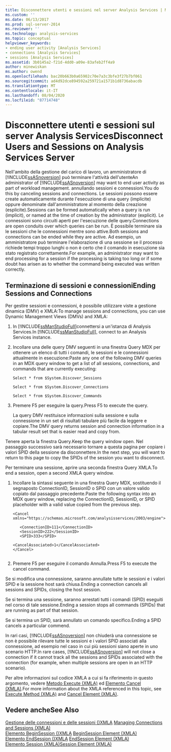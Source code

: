 ```yaml
---
title: Disconnettere utenti e sessioni nel server Analysis Services | Microsoft Docs
ms.custom: ''
ms.date: 06/13/2017
ms.prod: sql-server-2014
ms.reviewer: ''
ms.technology: analysis-services
ms.topic: conceptual
helpviewer_keywords:
- ending user activity [Analysis Services]
- connections [Analysis Services]
- sessions [Analysis Services]
ms.assetid: 3b0145a2-f21d-4dd0-a09e-83afeb2ff4a9
author: minewiskan
ms.author: owend
ms.openlocfilehash: bac20b663b0a65902c70e7a3c3bfe3f27b7bf061
ms.sourcegitcommit: ad4d92dce894592a259721a1571b1d8736abacdb
ms.translationtype: MT
ms.contentlocale: it-IT
ms.lasthandoff: 08/04/2020
ms.locfileid: "87714748"
---
```

# <a name="disconnect-users-and-sessions-on-analysis-services-server"></a><span data-ttu-id="8b73a-102">Disconnettere utenti e sessioni sul server Analysis Services</span><span class="sxs-lookup"><span data-stu-id="8b73a-102">Disconnect Users and Sessions on Analysis Services Server</span></span>
  <span data-ttu-id="8b73a-103">Nell'ambito della gestione del carico di lavoro, un amministratore di [!INCLUDE[ssASnoversion](../../includes/ssasnoversion-md.md)] può terminare l'attività dell'utente</span><span class="sxs-lookup"><span data-stu-id="8b73a-103">An administrator of [!INCLUDE[ssASnoversion](../../includes/ssasnoversion-md.md)] may want to end user activity as part of workload management.</span></span> <span data-ttu-id="8b73a-104">annullando sessioni e connessioni.</span><span class="sxs-lookup"><span data-stu-id="8b73a-104">You do this by canceling sessions and connections.</span></span> <span data-ttu-id="8b73a-105">Le sessioni possono essere create automaticamente durante l'esecuzione di una query (implicite) oppure denominate dall'amministratore al momento della creazione (esplicite).</span><span class="sxs-lookup"><span data-stu-id="8b73a-105">Sessions can be formed automatically when a query is run (implicit), or named at the time of creation by the administrator (explicit).</span></span> <span data-ttu-id="8b73a-106">Le connessioni sono circuiti aperti per l'esecuzione delle query.</span><span class="sxs-lookup"><span data-stu-id="8b73a-106">Connections are open conduits over which queries can be run.</span></span> <span data-ttu-id="8b73a-107">È possibile terminare sia le sessioni che le connessioni mentre sono attive.</span><span class="sxs-lookup"><span data-stu-id="8b73a-107">Both sessions and connections can be ended while they are active.</span></span> <span data-ttu-id="8b73a-108">Ad esempio, un amministratore può terminare l'elaborazione di una sessione se il processo richiede tempi troppo lunghi o non è certo che il comando in esecuzione sia stato registrato correttamente.</span><span class="sxs-lookup"><span data-stu-id="8b73a-108">For example, an administrator may want to end processing for a session if the processing is taking too long or if some doubt has arisen as to whether the command being executed was written correctly.</span></span>  
  
## <a name="ending-sessions-and-connections"></a><span data-ttu-id="8b73a-109">Terminazione di sessioni e connessioni</span><span class="sxs-lookup"><span data-stu-id="8b73a-109">Ending Sessions and Connections</span></span>  
 <span data-ttu-id="8b73a-110">Per gestire sessioni e connessioni, è possibile utilizzare viste a gestione dinamica (DMV) e XMLA:</span><span class="sxs-lookup"><span data-stu-id="8b73a-110">To manage sessions and connections, you can use Dynamic Management Views (DMVs) and XMLA:</span></span>  
  
1.  <span data-ttu-id="8b73a-111">In [!INCLUDE[ssManStudioFull](../../includes/ssmanstudiofull-md.md)]connettersi a un'istanza di Analysis Services.</span><span class="sxs-lookup"><span data-stu-id="8b73a-111">In [!INCLUDE[ssManStudioFull](../../includes/ssmanstudiofull-md.md)], connect to an Analysis Services instance.</span></span>  
  
2.  <span data-ttu-id="8b73a-112">Incollare una delle query DMV seguenti in una finestra Query MDX per ottenere un elenco di tutti i comandi, le sessioni e le connessioni attualmente in esecuzione:</span><span class="sxs-lookup"><span data-stu-id="8b73a-112">Paste any one of the following DMV queries in an MDX query window to get a list of all sessions, connections, and commands that are currently executing:</span></span>  
  
     `Select * from $System.Discover_Sessions`  
  
     `Select * from $System.Discover_Connections`  
  
     `Select * from $System.Discover_Commands`  
  
3.  <span data-ttu-id="8b73a-113">Premere F5 per eseguire la query.</span><span class="sxs-lookup"><span data-stu-id="8b73a-113">Press F5 to execute the query.</span></span>  
  
     <span data-ttu-id="8b73a-114">La query DMV restituisce informazioni sulla sessione e sulla connessione in un set di risultati tabulare più facile da leggere e copiare.</span><span class="sxs-lookup"><span data-stu-id="8b73a-114">The DMV query returns session and connection information in a tabular result set that is easier read and copy from.</span></span>  
  
 <span data-ttu-id="8b73a-115">Tenere aperta la finestra Query.</span><span class="sxs-lookup"><span data-stu-id="8b73a-115">Keep the query window open.</span></span> <span data-ttu-id="8b73a-116">Nel passaggio successivo sarà necessario tornare a questa pagina per copiare i valori SPID della sessione da disconnettere.</span><span class="sxs-lookup"><span data-stu-id="8b73a-116">In the next step, you will want to return to this page to copy the SPIDs of the session you want to disconnect.</span></span>  
  
 <span data-ttu-id="8b73a-117">Per terminare una sessione, aprire una seconda finestra Query XMLA.</span><span class="sxs-lookup"><span data-stu-id="8b73a-117">To end a session, open a second XMLA query window.</span></span>  
  
1.  <span data-ttu-id="8b73a-118">Incollare la sintassi seguente in una finestra Query MDX, sostituendo il segnaposto ConnectionID, SessionID o SPID con un valore valido copiato dal passaggio precedente.</span><span class="sxs-lookup"><span data-stu-id="8b73a-118">Paste the following syntax into an MDX query window, replacing the ConnectionID, SessionID, or SPID placeholder with a valid value copied from the previous step.</span></span>  
  
    ```  
    <Cancel xmlns="https://schemas.microsoft.com/analysisservices/2003/engine">  
  
       <ConnectionID>111</ConnectionID>  
       <SessionID>222</SessionID>  
       <SPID>333</SPID>  
  
    <CancelAssociated>1</CancelAssociated>  
    </Cancel>  
  
    ```  
  
2.  <span data-ttu-id="8b73a-119">Premere F5 per eseguire il comando Annulla.</span><span class="sxs-lookup"><span data-stu-id="8b73a-119">Press F5 to execute the cancel command.</span></span>  
  
 <span data-ttu-id="8b73a-120">Se si modifica una connessione, saranno annullate tutte le sessioni e i valori SPID e la sessione host sarà chiusa.</span><span class="sxs-lookup"><span data-stu-id="8b73a-120">Ending a connection cancels all sessions and SPIDs, closing the host session.</span></span>  
  
 <span data-ttu-id="8b73a-121">Se si termina una sessione, saranno arrestati tutti i comandi (SPID) eseguiti nel corso di tale sessione.</span><span class="sxs-lookup"><span data-stu-id="8b73a-121">Ending a session stops all commands (SPIDs) that are running as part of that session.</span></span>  
  
 <span data-ttu-id="8b73a-122">Se si termina un SPID, sarà annullato un comando specifico.</span><span class="sxs-lookup"><span data-stu-id="8b73a-122">Ending a SPID cancels a particular commend.</span></span>  
  
 <span data-ttu-id="8b73a-123">In rari casi, [!INCLUDE[ssASnoversion](../../includes/ssasnoversion-md.md)] non chiuderà una connessione se non è possibile rilevare tutte le sessioni e i valori SPID associati alla connessione, ad esempio nel caso in cui più sessioni siano aperte in uno scenario HTTP.</span><span class="sxs-lookup"><span data-stu-id="8b73a-123">In rare cases, [!INCLUDE[ssASnoversion](../../includes/ssasnoversion-md.md)] will not close a connection if it cannot track all the sessions and SPIDs associated with the connection (for example, when multiple sessions are open in an HTTP scenario).</span></span>  
  
 <span data-ttu-id="8b73a-124">Per altre informazioni sul codice XMLA a cui si fa riferimento in questo argomento, vedere [Metodo Execute &#40;XMLA&#41;](https://docs.microsoft.com/bi-reference/xmla/xml-elements-methods-execute) ed [Elemento Cancel &#40;XMLA&#41;](https://docs.microsoft.com/bi-reference/xmla/xml-elements-commands/cancel-element-xmla).</span><span class="sxs-lookup"><span data-stu-id="8b73a-124">For more information about the XMLA referenced in this topic, see [Execute Method &#40;XMLA&#41;](https://docs.microsoft.com/bi-reference/xmla/xml-elements-methods-execute) and [Cancel Element &#40;XMLA&#41;](https://docs.microsoft.com/bi-reference/xmla/xml-elements-commands/cancel-element-xmla).</span></span>  
  
## <a name="see-also"></a><span data-ttu-id="8b73a-125">Vedere anche</span><span class="sxs-lookup"><span data-stu-id="8b73a-125">See Also</span></span>  
 <span data-ttu-id="8b73a-126">[Gestione delle connessioni e delle sessioni &#40;&#41;XMLA](../multidimensional-models-scripting-language-assl-xmla/managing-connections-and-sessions-xmla.md) </span><span class="sxs-lookup"><span data-stu-id="8b73a-126">[Managing Connections and Sessions &#40;XMLA&#41;](../multidimensional-models-scripting-language-assl-xmla/managing-connections-and-sessions-xmla.md) </span></span>  
 <span data-ttu-id="8b73a-127">[Elemento BeginSession &#40;&#41;XMLA](https://docs.microsoft.com/bi-reference/xmla/xml-elements-headers/beginsession-element-xmla) </span><span class="sxs-lookup"><span data-stu-id="8b73a-127">[BeginSession Element &#40;XMLA&#41;](https://docs.microsoft.com/bi-reference/xmla/xml-elements-headers/beginsession-element-xmla) </span></span>  
 <span data-ttu-id="8b73a-128">[Elemento EndSession &#40;&#41;XMLA](https://docs.microsoft.com/bi-reference/xmla/xml-elements-headers/endsession-element-xmla) </span><span class="sxs-lookup"><span data-stu-id="8b73a-128">[EndSession Element &#40;XMLA&#41;](https://docs.microsoft.com/bi-reference/xmla/xml-elements-headers/endsession-element-xmla) </span></span>  
 [<span data-ttu-id="8b73a-129">Elemento Session &#40;XMLA&#41;</span><span class="sxs-lookup"><span data-stu-id="8b73a-129">Session Element &#40;XMLA&#41;</span></span>](https://docs.microsoft.com/bi-reference/xmla/xml-elements-headers/session-element-xmla)  
  
  
